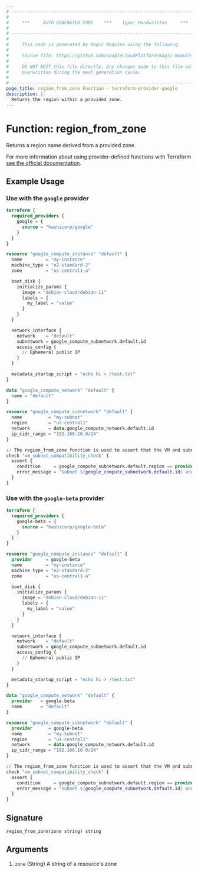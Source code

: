 ```yaml
---
# ----------------------------------------------------------------------------
#
#     ***     AUTO GENERATED CODE    ***    Type: Handwritten     ***
#
# ----------------------------------------------------------------------------
#
#     This code is generated by Magic Modules using the following:
#
#     Source file: https://github.com/GoogleCloudPlatform/magic-modules/tree/main/mmv1/third_party/terraform/website/docs/functions/region_from_zone.html.markdown
#
#     DO NOT EDIT this file directly. Any changes made to this file will be
#     overwritten during the next generation cycle.
#
# ----------------------------------------------------------------------------
page_title: region_from_zone Function - terraform-provider-google
description: |-
  Returns the region within a provided zone.
---
```


# Function: region_from_zone

Returns a region name derived from a provided zone.

For more information about using provider-defined functions with Terraform [see the official documentation](https://developer.hashicorp.com/terraform/plugin/framework/functions/concepts).

## Example Usage

### Use with the `google` provider

```terraform
terraform {
  required_providers {
    google = {
      source = "hashicorp/google"
    }
  }
}

resource "google_compute_instance" "default" {
  name         = "my-instance"
  machine_type = "n2-standard-2"
  zone         = "us-central1-a"

  boot_disk {
    initialize_params {
      image = "debian-cloud/debian-11"
      labels = {
        my_label = "value"
      }
    }
  }

  network_interface {
    network    = "default"
    subnetwork = google_compute_subnetwork.default.id
    access_config {
      // Ephemeral public IP
    }
  }

  metadata_startup_script = "echo hi > /test.txt"
}

data "google_compute_network" "default" {
  name = "default"
}

resource "google_compute_subnetwork" "default" {
  name          = "my-subnet"
  region        = "us-central1"
  network       = data.google_compute_network.default.id
  ip_cidr_range = "192.168.10.0/24"
}

// The region_from_zone function is used to assert that the VM and subnet are in the same region
check "vm_subnet_compatibility_check" {
  assert {
    condition     = google_compute_subnetwork.default.region == provider::google::region_from_zone(google_compute_instance.default.zone)
    error_message = "Subnet ${google_compute_subnetwork.default.id} and VM ${google_compute_instance.default.id} are not in the same region"
  }
}
```

### Use with the `google-beta` provider

```terraform
terraform {
  required_providers {
    google-beta = {
      source = "hashicorp/google-beta"
    }
  }
}

resource "google_compute_instance" "default" {
  provider     = google-beta
  name         = "my-instance"
  machine_type = "n2-standard-2"
  zone         = "us-central1-a"

  boot_disk {
    initialize_params {
      image = "debian-cloud/debian-11"
      labels = {
        my_label = "value"
      }
    }
  }

  network_interface {
    network    = "default"
    subnetwork = google_compute_subnetwork.default.id
    access_config {
      // Ephemeral public IP
    }
  }

  metadata_startup_script = "echo hi > /test.txt"
}

data "google_compute_network" "default" {
  provider   = google-beta
  name       = "default"
}

resource "google_compute_subnetwork" "default" {
  provider      = google-beta
  name          = "my-subnet"
  region        = "us-central1"
  network       = data.google_compute_network.default.id
  ip_cidr_range = "192.168.10.0/24"
}

// The region_from_zone function is used to assert that the VM and subnet are in the same region
check "vm_subnet_compatibility_check" {
  assert {
    condition     = google_compute_subnetwork.default.region == provider::google-beta::region_from_zone(google_compute_instance.default.zone)
    error_message = "Subnet ${google_compute_subnetwork.default.id} and VM ${google_compute_instance.default.id} are not in the same region"
  }
}
```

## Signature

```text
region_from_zone(zone string) string
```

## Arguments

1. `zone` (String) A string of a resource's zone
